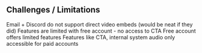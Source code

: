 ## Challenges / Limitations
Email + Discord do not support direct video embeds (would be neat if they did)
Features are limited with free account - no access to CTA 
Free account offers limited features
Features like CTA, internal system audio only accessible for paid accounts